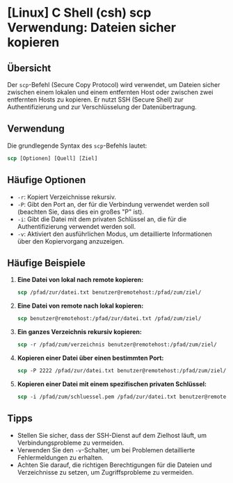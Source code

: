 # [Linux] C Shell (csh) scp Verwendung: Dateien sicher kopieren

## Übersicht
Der `scp`-Befehl (Secure Copy Protocol) wird verwendet, um Dateien sicher zwischen einem lokalen und einem entfernten Host oder zwischen zwei entfernten Hosts zu kopieren. Er nutzt SSH (Secure Shell) zur Authentifizierung und zur Verschlüsselung der Datenübertragung.

## Verwendung
Die grundlegende Syntax des `scp`-Befehls lautet:

```csh
scp [Optionen] [Quell] [Ziel]
```

## Häufige Optionen
- `-r`: Kopiert Verzeichnisse rekursiv.
- `-P`: Gibt den Port an, der für die Verbindung verwendet werden soll (beachten Sie, dass dies ein großes "P" ist).
- `-i`: Gibt die Datei mit dem privaten Schlüssel an, die für die Authentifizierung verwendet werden soll.
- `-v`: Aktiviert den ausführlichen Modus, um detaillierte Informationen über den Kopiervorgang anzuzeigen.

## Häufige Beispiele
1. **Eine Datei von lokal nach remote kopieren:**
   ```csh
   scp /pfad/zur/datei.txt benutzer@remotehost:/pfad/zum/ziel/
   ```

2. **Eine Datei von remote nach lokal kopieren:**
   ```csh
   scp benutzer@remotehost:/pfad/zur/datei.txt /pfad/zum/ziel/
   ```

3. **Ein ganzes Verzeichnis rekursiv kopieren:**
   ```csh
   scp -r /pfad/zum/verzeichnis benutzer@remotehost:/pfad/zum/ziel/
   ```

4. **Kopieren einer Datei über einen bestimmten Port:**
   ```csh
   scp -P 2222 /pfad/zur/datei.txt benutzer@remotehost:/pfad/zum/ziel/
   ```

5. **Kopieren einer Datei mit einem spezifischen privaten Schlüssel:**
   ```csh
   scp -i /pfad/zum/schluessel.pem /pfad/zur/datei.txt benutzer@remotehost:/pfad/zum/ziel/
   ```

## Tipps
- Stellen Sie sicher, dass der SSH-Dienst auf dem Zielhost läuft, um Verbindungsprobleme zu vermeiden.
- Verwenden Sie den `-v`-Schalter, um bei Problemen detaillierte Fehlermeldungen zu erhalten.
- Achten Sie darauf, die richtigen Berechtigungen für die Dateien und Verzeichnisse zu setzen, um Zugriffsprobleme zu vermeiden.